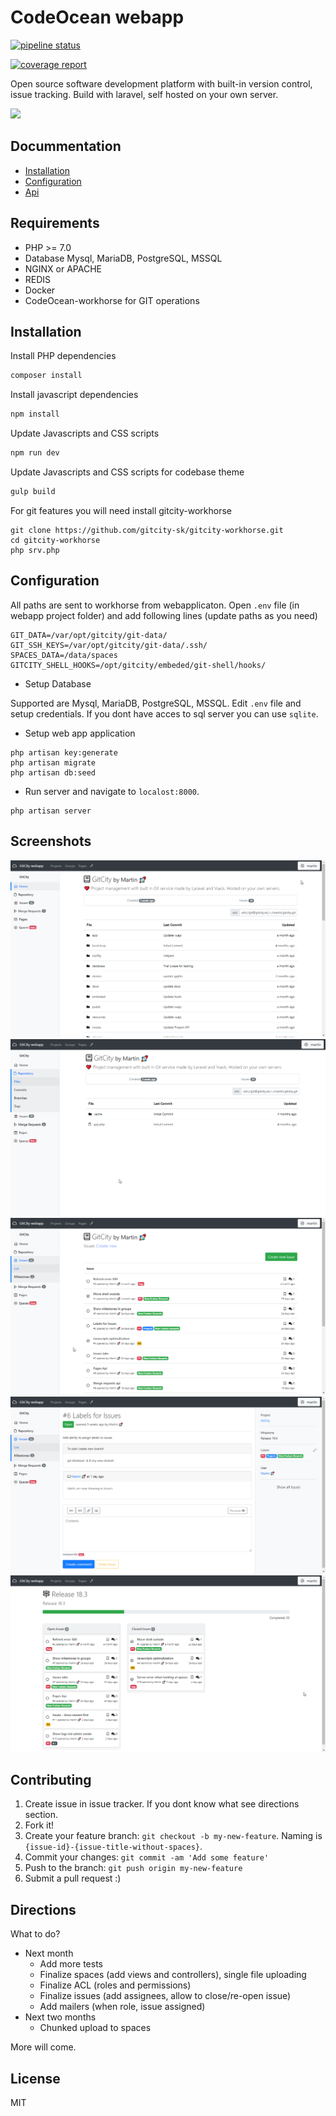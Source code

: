 # CodeOcean webapp

[![pipeline status](https://gitcity.sk/gitcity-sk/codeocean/webapp-ce/badges/master/pipeline.svg)](https://gitcity.sk/gitcity-sk/codeocean/webapp-ce/commits/master)

[![coverage report](https://gitcity.sk/gitcity-sk/codeocean/webapp-ce/badges/master/coverage.svg)](https://gitcity.sk/gitcity-sk/codeocean/webapp-ce/commits/master)

Open source software development platform with built-in version control, issue tracking. Build with laravel, self hosted on your own server.

[![](/resources/images/Discord-Logo-Wordmark-Color-sm.png)](https://discord.gg/hXukBug)

## Docummentation

* [Installation](/docs/installation/from-source.md)
* [Configuration](/docs/configuration/Index.md)
* [Api](/docs/apis/Index.md)

## Requirements

* PHP >= 7.0
* Database Mysql, MariaDB, PostgreSQL, MSSQL
* NGINX or APACHE
* REDIS
* Docker
* CodeOcean-workhorse for GIT operations

## Installation

Install PHP dependencies

```bash
composer install
```

Install javascript dependencies

```bash
npm install
```

Update Javascripts and CSS scripts

```bash
npm run dev
```

Update Javascripts and CSS scripts for codebase theme

```bash
gulp build
```

For git features you will need install gitcity-workhorse

```
git clone https://github.com/gitcity-sk/gitcity-workhorse.git
cd gitcity-workhorse
php srv.php
```

## Configuration

All paths are sent to workhorse from webapplicaton. Open `.env` file (in webapp project folder) and add following lines (update paths as you need)

```
GIT_DATA=/var/opt/gitcity/git-data/
GIT_SSH_KEYS=/var/opt/gitcity/git-data/.ssh/
SPACES_DATA=/data/spaces
GITCITY_SHELL_HOOKS=/opt/gitcity/embeded/git-shell/hooks/
```

* Setup Database

Supported are Mysql, MariaDB, PostgreSQL, MSSQL. Edit `.env` file and setup credentials. If you dont have acces to sql server you can use `sqlite`.

* Setup web app application

```
php artisan key:generate
php artisan migrate
php artisan db:seed
```

* Run server and navigate to `localost:8000`.

```
php artisan server
```

## Screenshots

![](/docs/img/chrome_2018-03-27_22-46-25.png)
![](/docs/img/chrome_2018-03-27_22-46-42.png)
![](/docs/img/chrome_2018-03-27_22-46-51.png)
![](/docs/img/chrome_2018-03-27_22-47-02.png)
![](/docs/img/chrome_2018-03-27_22-47-10.png)

## Contributing

1. Create issue in issue tracker. If you dont know what see directions section.
2. Fork it!
3. Create your feature branch: `git checkout -b my-new-feature`. Naming is `{issue-id}-{issue-title-without-spaces}`.
4. Commit your changes: `git commit -am 'Add some feature'`
5. Push to the branch: `git push origin my-new-feature`
6. Submit a pull request :)

## Directions

What to do?

* Next month
  * Add more tests
  * Finalize spaces (add views and controllers), single file uploading
  * Finalize ACL (roles and permissions)
  * Finalize issues (add assignees, allow to close/re-open issue)
  * Add mailers (when role, issue assigned)
* Next two months
  * Chunked upload to spaces

More will come.

## License

MIT
